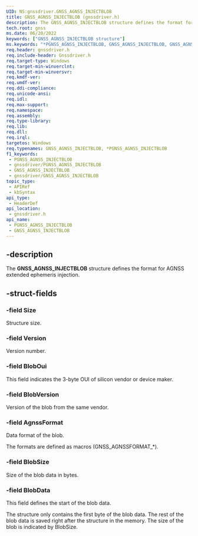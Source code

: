```yaml
---
UID: NS:gnssdriver.GNSS_AGNSS_INJECTBLOB
title: GNSS_AGNSS_INJECTBLOB (gnssdriver.h)
description: The GNSS_AGNSS_INJECTBLOB structure defines the format for AGNSS extended ephemeris injection.
tech.root: gnss
ms.date: 06/20/2022
keywords: ["GNSS_AGNSS_INJECTBLOB structure"]
ms.keywords: "*PGNSS_AGNSS_INJECTBLOB, GNSS_AGNSS_INJECTBLOB, GNSS_AGNSS_INJECTBLOB structure [Sensor Devices], PGNSS_AGNSS_INJECTBLOB, PGNSS_AGNSS_INJECTBLOB structure pointer [Sensor Devices], gnss.gnss_agnss_injectblob, gnssdriver/GNSS_AGNSS_INJECTBLOB, gnssdriver/PGNSS_AGNSS_INJECTBLOB"
req.header: gnssdriver.h
req.include-header: Gnssdriver.h
req.target-type: Windows
req.target-min-winverclnt: 
req.target-min-winversvr: 
req.kmdf-ver: 
req.umdf-ver: 
req.ddi-compliance: 
req.unicode-ansi: 
req.idl: 
req.max-support: 
req.namespace: 
req.assembly: 
req.type-library: 
req.lib: 
req.dll: 
req.irql: 
targetos: Windows
req.typenames: GNSS_AGNSS_INJECTBLOB, *PGNSS_AGNSS_INJECTBLOB
f1_keywords:
 - PGNSS_AGNSS_INJECTBLOB
 - gnssdriver/PGNSS_AGNSS_INJECTBLOB
 - GNSS_AGNSS_INJECTBLOB
 - gnssdriver/GNSS_AGNSS_INJECTBLOB
topic_type:
 - APIRef
 - kbSyntax
api_type:
 - HeaderDef
api_location:
 - gnssdriver.h
api_name:
 - PGNSS_AGNSS_INJECTBLOB
 - GNSS_AGNSS_INJECTBLOB
---
```


## -description

The **GNSS_AGNSS_INJECTBLOB** structure defines the format for AGNSS extended ephemeris injection.

## -struct-fields

### -field Size

Structure size.

### -field Version

Version number.

### -field BlobOui

This field indicates the 3-byte OUI of silicon vendor or device maker.

### -field BlobVersion

Version of the blob from the same vendor.

### -field AgnssFormat

Data format of the blob.

The formats are defined as macros (GNSS_AGNSSFORMAT_*).

### -field BlobSize

Size of the blob data in bytes.

### -field BlobData

This field defines the start of the blob data.

The structure only contains the first byte of the blob data. The rest of the blob data is saved right after the structure in the memory. The size of the blob  is indicated by BlobSize.

